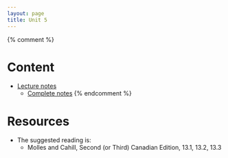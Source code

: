```yaml
---
layout: page
title: Unit 5
---
```


{% comment %} 
# Content

* [Lecture notes](materials/competition.handouts.pdf)
    * [Complete notes](materials/competition.complete.pdf)
{% endcomment %} 

# Resources

* The suggested reading is:
  * Molles and Cahill, Second (or Third) Canadian Edition, 13.1, 13.2, 13.3


